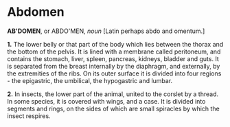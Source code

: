 # Abdomen

**AB'DOMEN**, or ABDO'MEN, _noun_ \[Latin perhaps abdo and omentum.\]

**1.** The lower belly or that part of the body which lies between the thorax and the bottom of the pelvis. It is lined with a membrane called peritoneum, and contains the stomach, liver, spleen, pancreas, kidneys, bladder and guts. It is separated from the breast internally by the diaphragm, and externally, by the extremities of the ribs. On its outer surface it is divided into four regions - the epigastric, the umbilical, the hypogastric and lumbar.

**2.** In insects, the lower part of the animal, united to the corslet by a thread. In some species, it is covered with wings, and a case. It is divided into segments and rings, on the sides of which are small spiracles by which the insect respires.